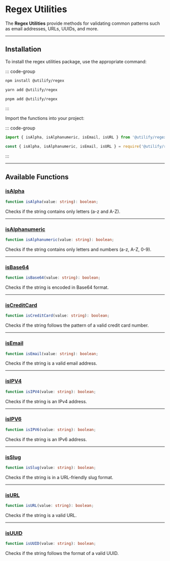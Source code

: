 # Regex Utilities <Badge type="tip" text="1.0.0" />

The **Regex Utilities** provide methods for validating common patterns such as email addresses, URLs, UUIDs, and more.

---

## **Installation**

To install the regex utilities package, use the appropriate command:

::: code-group

```bash [npm]
npm install @utilify/regex
```

```bash [yarn]
yarn add @utilify/regex
```

```bash [pnpm]
pnpm add @utilify/regex
```

:::

Import the functions into your project:

::: code-group

```typescript [esm]
import { isAlpha, isAlphanumeric, isEmail, isURL } from '@utilify/regex';
```

```javascript [cjs]
const { isAlpha, isAlphanumeric, isEmail, isURL } = require('@utilify/regex');
```

:::

---

## **Available Functions**

### [isAlpha](./isAlpha.md)
```typescript
function isAlpha(value: string): boolean;
```
Checks if the string contains only letters (a-z and A-Z).

---

### [isAlphanumeric](./isAlphanumeric.md)
```typescript
function isAlphanumeric(value: string): boolean;
```
Checks if the string contains only letters and numbers (a-z, A-Z, 0-9).

---

### [isBase64](./isBase64.md)
```typescript
function isBase64(value: string): boolean;
```
Checks if the string is encoded in Base64 format.

---

### [isCreditCard](./isCreditCard.md)
```typescript
function isCreditCard(value: string): boolean;
```
Checks if the string follows the pattern of a valid credit card number.

---

### [isEmail](./isEmail.md)
```typescript
function isEmail(value: string): boolean;
```
Checks if the string is a valid email address.

---

### [isIPV4](./isIPV4.md)
```typescript
function isIPV4(value: string): boolean;
```
Checks if the string is an IPv4 address.

---

### [isIPV6](./isIPV6.md)
```typescript
function isIPV6(value: string): boolean;
```
Checks if the string is an IPv6 address.

---

### [isSlug](./isSlug.md)
```typescript
function isSlug(value: string): boolean;
```
Checks if the string is in a URL-friendly slug format.

---

### [isURL](./isURL.md)
```typescript
function isURL(value: string): boolean;
```
Checks if the string is a valid URL.

---

### [isUUID](./isUUID.md)
```typescript
function isUUID(value: string): boolean;
```
Checks if the string follows the format of a valid UUID.